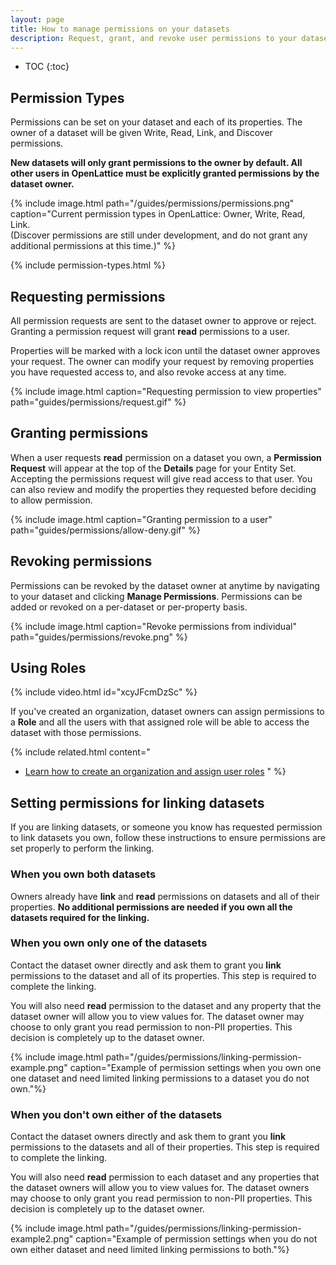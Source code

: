 ```yaml
---
layout: page
title: How to manage permissions on your datasets
description: Request, grant, and revoke user permissions to your dataset. Use roles to assign permissions to a group of members in your organization.
---
```


* TOC
{:toc}

## Permission Types

Permissions can be set on your dataset and each of its properties. The owner
of a dataset will be given Write, Read, Link, and Discover permissions.

**New datasets will only grant permissions to the owner by default. All other users in OpenLattice must be explicitly granted permissions by the dataset owner.**

{% include image.html
path="/guides/permissions/permissions.png"
caption="Current permission types in OpenLattice: Owner, Write, Read, Link.<br> (Discover permissions are still under development, and do not grant any additional permissions at this time.)"
%}

{% include permission-types.html %}

## Requesting permissions

All permission requests are sent to the dataset owner to approve or reject. Granting
a permission request will grant **read** permissions to a user.

Properties will be marked with a lock icon until the dataset owner approves
your request. The owner can modify your request by removing properties you have
requested access to, and also revoke access at any time.

{%
  include image.html
  caption="Requesting permission to view properties"
  path="guides/permissions/request.gif"
%}

## Granting permissions

When a user requests **read** permission on a dataset you own, a **Permission
Request** will appear at the top of the **Details** page for your Entity Set. Accepting
the permissions request will give read access to that user.
You can also review and modify the properties they requested before deciding to
allow permission.

{%
  include image.html
  caption="Granting permission to a user"
  path="guides/permissions/allow-deny.gif"
%}

## Revoking permissions

Permissions can be revoked by the dataset owner at anytime by navigating to your
dataset and clicking **Manage Permissions**. Permissions can be added or revoked
on a per-dataset or per-property basis.

{%
  include image.html
  caption="Revoke permissions from individual"
  path="guides/permissions/revoke.png"
%}

## Using Roles

{% include video.html
  id="xcyJFcmDzSc"
%}

If you've created an organization, dataset owners can assign permissions to a **Role** and
all the users with that assigned role will be able to access the dataset with
those permissions.

<!-- {%
  include image.html
  caption="Assign permissions to a role"
  path="guides/permissions/roles.gif"
%} -->

{%
  include related.html
  content="
  * [Learn how to create an organization and assign user roles](/guides/organizations/)
  "
%}

## Setting permissions for linking datasets

If you are linking datasets, or someone you know has requested permission to link
datasets you own, follow these instructions to ensure permissions are set
properly to perform the linking.

### When you own both datasets

Owners already have **link** and **read** permissions on datasets and all of their properties.
**No additional permissions are needed if you own all the datasets required for
the linking.**

### When you own only one of the datasets

Contact the dataset owner directly and ask them to grant you **link** permissions
to the dataset and all of its properties. This step is required to complete the linking.

You will also need **read** permission to the dataset and any property that the
dataset owner will allow you to view values for. The dataset owner may choose to only grant
you read permission to non-PII properties. This decision is completely up to the dataset owner.

{% include image.html
  path="/guides/permissions/linking-permission-example.png"
  caption="Example of permission settings when you own one one dataset and need
  limited linking permissions to a dataset you do not own."%}

### When you don't own either of the datasets

Contact the dataset owners directly and ask them to grant you **link** permissions to the
datasets and all of their properties. This step is required to complete the linking.

You will also need **read** permission to each dataset and any properties that the dataset
owners will allow you to view values for. The dataset owners may choose to only
grant you read permission to non-PII properties. This decision is completely up to the dataset owner.

{% include image.html
  path="/guides/permissions/linking-permission-example2.png"
  caption="Example of permission settings when you do not own either dataset and need
  limited linking permissions to both."%}
